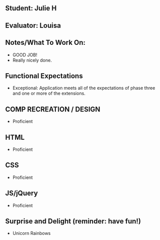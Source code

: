## Student: Julie H
## Evaluator: Louisa
## Notes/What To Work On:

- GOOD JOB!
- Really nicely done.

## Functional Expectations

* Exceptional: Application meets all of the expectations of phase three and one or more of the extensions.  


## COMP RECREATION / DESIGN

* Proficient  


## HTML

* Proficient  


## CSS

* Proficient  


## JS/jQuery

* Proficient  


## Surprise and Delight (reminder: have fun!)

* Unicorn Rainbows
